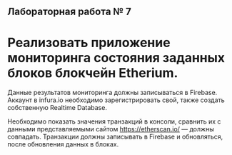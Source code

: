 ## Лабораторная работа № 7

# Реализовать приложение мониторинга состояния заданных блоков блокчейн Etherium. 

Данные результатов мониторинга должны записываться в Firebase. Аккаунт в infura.io необходимо зарегистрировать свой, также создать собственную Realtime Database.

Необходимо показать значения транзакций в консоли, сравнить их с данными представляемыми сайтом https://etherscan.io/ — должны совпадать. Транзакции должны записывать в Firebase и обновляться, после обновления данных в
блоках.
